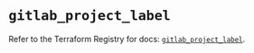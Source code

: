 # `gitlab_project_label`

Refer to the Terraform Registry for docs: [`gitlab_project_label`](https://registry.terraform.io/providers/gitlabhq/gitlab/17.0.0/docs/resources/project_label).
